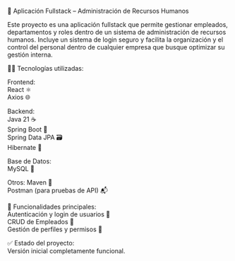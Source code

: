 🧾 Aplicación Fullstack – Administración de Recursos Humanos

Este proyecto es una aplicación fullstack que permite gestionar empleados, departamentos y roles dentro de un sistema de administración de recursos humanos. Incluye un sistema de login seguro y facilita la organización y el control del personal dentro de cualquier empresa que busque optimizar su gestión interna.

👨‍💻 Tecnologías utilizadas:

Frontend:<br>
React ⚛️<br>
Axios 🌐

Backend:<br>
Java 21 ☕<br>
Spring Boot 🌱<br>
Spring Data JPA 🗃️<br>
Hibernate 🔄<br>

Base de Datos:<br>
MySQL 🐬<br>

Otros:
Maven 🧰<br>
Postman (para pruebas de API) 📬

🔧 Funcionalidades principales:<br>
Autenticación y login de usuarios 🔐<br>
CRUD de Empleados 👥<br>
Gestión de perfiles y permisos 🔧<br>

✅ Estado del proyecto:<br>
Versión inicial completamente funcional.
